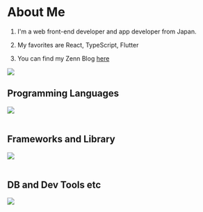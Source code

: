 # About Me

1. I'm a web front-end developer and app developer from Japan.

2. My favorites are React, TypeScript, Flutter

3. You can find my Zenn Blog [here](https://zenn.dev/st_jwd)

![](https://github-readme-stats.vercel.app/api/top-langs?username=ShoheiTakei&show_icons=true&locale=en&layout=compact)

## Programming Languages

<img src="https://skillicons.dev/icons?i=html,css,js,typescript,dart" /> <br /><br />

## Frameworks and Library

<img src="https://skillicons.dev/icons?i=react,next,vue,nuxt,nodejs,flutter,laravel,wordpress" /> <br /><br />

## DB and Dev Tools etc

<img src="https://skillicons.dev/icons?i=docker,git,github,vscode,aws,figma" /> <br /><br />